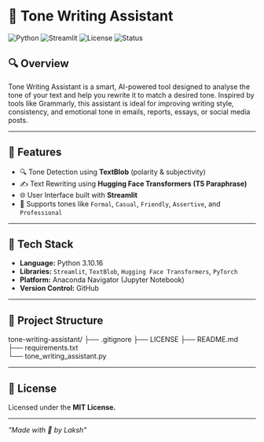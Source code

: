 # 🤖 Tone Writing Assistant

![Python](https://img.shields.io/badge/Python-3.10+-blue.svg)
![Streamlit](https://img.shields.io/badge/Streamlit-App-ff4b4b)
![License](https://img.shields.io/badge/License-MIT-green.svg)
![Status](https://img.shields.io/badge/Status-Active-brightgreen)

## 🔍 Overview
Tone Writing Assistant is a smart, AI-powered tool designed to analyse the tone of your text and help you rewrite it to match a desired tone. Inspired by tools like Grammarly, this assistant is ideal for improving writing style, consistency, and emotional tone in emails, reports, essays, or social media posts.

---

## 🚀 Features
- 🔍 Tone Detection using **TextBlob** (polarity & subjectivity)
- ✍️ Text Rewriting using **Hugging Face Transformers (T5 Paraphrase)**
- 🌐 User Interface built with **Streamlit**
- 🎯 Supports tones like `Formal`, `Casual`, `Friendly`, `Assertive`, and `Professional`

---

## 🔧 Tech Stack
- **Language:** Python 3.10.16
- **Libraries:** `Streamlit`, `TextBlob`, `Hugging Face Transformers`, `PyTorch`
- **Platform:** Anaconda Navigator (Jupyter Notebook)
- **Version Control:** GitHub

---

## 📁 Project Structure
tone-writing-assistant/
├── .gitignore
├── LICENSE
├── README.md      
├── requirements.txt            
└── tone_writing_assistant.py          

---

## 📄 License
Licensed under the **MIT License.**

---

*"Made with 🤍 by Laksh"*
